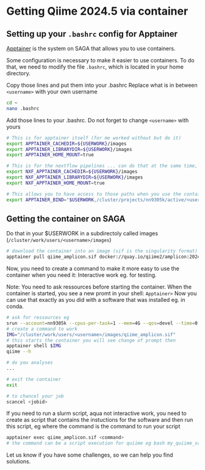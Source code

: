 # Getting Qiime 2024.5 via container

## Setting up your `.bashrc` config for Apptainer

[Apptainer](https://apptainer.org/) is the system on SAGA that allows you to use containers.

Some configuration is necessary to make it easier to use containers. To do that, we need to modify the file `.bashrc`, which is located in your home directory.

Copy those lines and put them into your .bashrc
Replace what is in between `<username>` with your own username

```bash
cd ~
nano .bashrc
```

Add those lines to your .bashrc. Do not forget to change `<username>` with yours 
```bash
# This is for apptainer itself (for me worked without but do it)
export APPTAINER_CACHEDIR=${USERWORK}/images
export APPTAINER_LIBRARYDIR=${USERWORK}/images
export APPTAINER_HOME_MOUNT=true

# This is for the nextflow pipelines ... can do that at the same time, it will be done!
export NXF_APPTAINER_CACHEDIR=${USERWORK}/images
export NXF_APPTAINER_LIBRARYDIR=${USERWORK}/images
export NXF_APPTAINER_HOME_MOUNT=true

# This allows you to have access to those paths when you use the container. If you need more add those
export APPTAINER_BIND="$USERWORK,/cluster/projects/nn9305k/active/<username>,/cluster/projects/nn9305k/db_flatfiles"
```

## Getting the container on SAGA

Do that in your $USERWORK  in a subdirectoly called images (`/cluster/work/users/<username>/images`)

```bash
# download the container into an image (sif is the singularity format) 
apptainer pull qiime_amplicon.sif docker://quay.io/qiime2/amplicon:2024.5
```

Now, you need to create a command to make it more easy to use the container when you need it:
Interactive work eg. for testing.

Note: You need to ask ressources before starting the container.
When the container is started, you see a new promt in your shell: `Apptainer>`
Now you can use that exactly as you did with a software that was installed eg. in conda. 

```bash
# ask for ressources eg
srun --account=nn9305k --cpus-per-task=1 --mem=4G --qos=devel --time=0:30:00 --pty bash -i
# create a command to work 
IMG="/cluster/work/users/<username>/images/qiime_amplicon.sif"
# this starts the container you will see change of prompt then
apptainer shell $IMG
qiime --h

# do you analyses
...

# exit the container 
exit 

# to chancel your job 
scancel <jobid> 
```

<!--
 Command to reproduce with apptainer 
docker run -t -i -v $(pwd):/data quay.io/qiime2/amplicon:2024.5 qiime
-v bind mount a volume
-t allocate pseudo-TTY
-i interactive (keep STDIN open even if not attached) 

> should work ok in interactive then

Possible options to add -f --compat for fakeroot and docker compatibility if problem
-->

If you need to run a slurm script, aqua not interactive work,
you need to create as script that contains the instuctions for the 
software and then run this script, eg where the command is the command to run your script

```bash
apptainer exec qiime_amplicon.sif <command> 
# the command can be a script execution for quiime eg bash my_quiime_script.sh
```

Let us know if you have some challenges, so we can help you find solutions.
